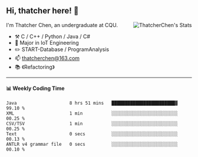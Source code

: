 ## Hi, thatcher here! :wave:

<img align="right" src="https://github-readme-stats.vercel.app/api?username=thatcherchen&title_color=333&text_color=777" alt="ThatcherChen's Stats" >

I'm Thatcher Chen, an undergraduate at CQU.

- :hammer_and_pick:  C / C++ / Python / Java / C# 
- :seedling:  Major in IoT Engineering
- :pencil2: START-Database / ProgramAnalysis
- :mailbox: thatcherchen@163.com
- :books: 《Refactoring》

---

#### :bar_chart: Weekly Coding Time

<!--START_SECTION:waka-->

```text
Java                    8 hrs 51 mins   ████████████████████████▓   99.10 %
XML                     1 min           ░░░░░░░░░░░░░░░░░░░░░░░░░   00.25 %
CSV/TSV                 1 min           ░░░░░░░░░░░░░░░░░░░░░░░░░   00.25 %
Text                    0 secs          ░░░░░░░░░░░░░░░░░░░░░░░░░   00.13 %
ANTLR v4 grammar file   0 secs          ░░░░░░░░░░░░░░░░░░░░░░░░░   00.10 %
```

<!--END_SECTION:waka-->
